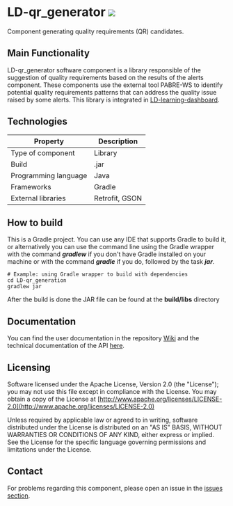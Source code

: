 # LD-qr_generator ![](https://img.shields.io/badge/License-Apache2.0-blue.svg)
Component generating quality requirements (QR) candidates.

## Main Functionality
LD-qr_generator software component is a library responsible of the suggestion of quality requirements based on the results of the alerts component. These components use the external tool PABRE-WS to identify potential quality requirements patterns that can address the quality issue raised by some alerts. This library is integrated in [LD-learning-dashboard](https://github.com/Learning-Dashboard/LD-learning-dashboard).

## Technologies
| Property | Description |
| -------------------- | ---------------|
| Type of component    | Library        |
| Build                | .jar           |
| Programming language | Java           |
| Frameworks           | Gradle         |
| External libraries   | Retrofit, GSON |

## How to build
This is a Gradle project. You can use any IDE that supports Gradle to build it, or alternatively you can use the command line using the Gradle wrapper with the command *__gradlew__* if you don't have Gradle installed on your machine or with the command *__gradle__* if you do, followed by the task *__jar__*.

```
# Example: using Gradle wrapper to build with dependencies
cd LD-qr_generation
gradlew jar
```
After the build is done the JAR file can be found at the __build/libs__ directory

## Documentation
You can find the user documentation in the repository [Wiki](https://github.com/Learning-Dashboard/LD-qr_generation/wiki) and the technical documentation of the API [here](https://learning-dashboard.github.io/LD-qr_generation/).

## Licensing
Software licensed under the Apache License, Version 2.0 (the "License"); you may not use this file except in compliance with the License. You may obtain a copy of the License at [http://www.apache.org/licenses/LICENSE-2.0](http://www.apache.org/licenses/LICENSE-2.0)
 
Unless required by applicable law or agreed to in writing, software distributed under the License is distributed on an "AS IS" BASIS,
WITHOUT WARRANTIES OR CONDITIONS OF ANY KIND, either express or implied. See the License for the specific language governing permissions and limitations under the License.

## Contact
For problems regarding this component, please open an issue in the [issues section](https://github.com/Learning-Dashboard/LD-qr_generation/issues).

